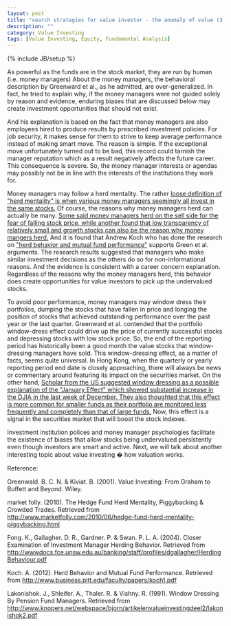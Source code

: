 ```yaml
---
layout: post
title: "search strategies for value investor - the anomaly of value (3)"
description: ""
category: Value Investing
tags: [Value Investing, Equity, Fundamental Analysis]
---
```

{% include JB/setup %}

As powerful as the funds are in the stock market, they are run by human (i.e. money managers) About the money managers, the behavioral description by Greenward et al., as he admitted, are over-generalized. In fact, he tried to explain why, if the money managers were not guided solely by reason and evidence, enduring biases that are discussed below may create investment opportunities that should not exist.

And his explanation is based on the fact that money managers are also employees hired to produce results by prescribed investment policies. For job security, it makes sense for them to strive to keep average performance instead of making smart move. The reason is simple. If the exceptional move unfortunately turned out to be bad, this record could tarnish the manager reputation which as a result negatively affects the future career. This consequence is severe. So, the money manager interests or agendas may possibly not be in line with the interests of the institutions they work for.

Money managers may follow a herd mentality. The rather [loose definition of "herd mentality" is when various money managers seemingly all invest in the same stocks.]( http://www.marketfolly.com/2010/06/hedge-fund-herd-mentality-piggybacking.html)  Of course, the reasons why money managers herd can actually be many. [Some said money managers herd on the sell side for the fear of falling stock price, while another found that low transparency of relatively small and growth stocks can also be the reason why money mangers herd.]( http://wwwdocs.fce.unsw.edu.au/banking/staff/profiles/dgallagher/HerdingBehaviour.pdf) And it is found that Andrew Koch who has done the research on ["herd behavior and mutual fund performance"]( http://www.business.pitt.edu/faculty/papers/koch1.pdf) supports Green et al. arguments. The research results suggested that managers who make similar investment decisions as the others do so for non-informational reasons. And the evidence is consistent with a career concern explanation. Regardless of the reasons why the money managers herd, this behavior does create opportunities for value investors to pick up the undervalued stocks.

To avoid poor performance, money managers may window dress their portfolios, dumping the stocks that have fallen in price and longing the position of stocks that achieved outstanding performance over the past year or the last quarter. Greenward et al. contended that the portfolio window-dress effect could drive up the price of currently successful stocks and depressing stocks with low stock price. So, the end of the reporting period has historically been a good month the value stocks that window-dressing managers have sold. This window-dressing effect, as a matter of facts, seems quite universal. In Hong Kong, when the quarterly or yearly reporting period end date is closely approaching, there will always be news or commentary around featuring its impact on the securities market. On the other hand, [Scholar from the US suggested window dressing as a possible explanation of the "January Effect" which showed substantial increase in the DJIA in the last week of December. They also thoughted that this effect is more common for smaller funds as their portfolio are monitored less frequently and completely than that of large funds.]( http://www.knopers.net/webspace/bjorn/artikelenvalueinvestingdeel2/lakonishok2.pdf) Now, this effect is a signal in the securities market that will boost the stock indexes.

Investment institution polices and money manager psychologies facilitate the existence of biases that allow stocks being undervalued persistently even though investors are smart and active. Next, we will talk about another interesting topic about value investing � how valuation works.

Reference:

Greenwald. B. C. N. & Kiviat. B. (2001). Value Investing: From Graham to Buffett and Beyond. Wiley.

market folly. (2010). The Hedge Fund Herd Mentality, Piggybacking & Crowded Trades. Retrieved from
http://www.marketfolly.com/2010/06/hedge-fund-herd-mentality-piggybacking.html

Fong. K., Gallagher. D. R., Gardner. P. & Swan. P. L. A. (2004). Closer Examination of Investment Manager Herding Behavior. Retrieved from
http://wwwdocs.fce.unsw.edu.au/banking/staff/profiles/dgallagher/HerdingBehaviour.pdf

Koch. A. (2012). Herd Behavior and Mutual Fund Performance. Retrieved from http://www.business.pitt.edu/faculty/papers/koch1.pdf

Lakonishok. J., Shleifer. A., Thaler. R. & Vishny. R. (1991). Window Dressing By Pension Fund Managers. Retrieved from http://www.knopers.net/webspace/bjorn/artikelenvalueinvestingdeel2/lakonishok2.pdf
